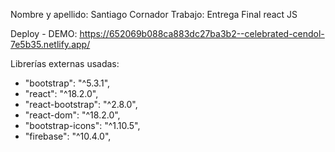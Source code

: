 Nombre y apellido: Santiago Cornador
Trabajo: Entrega Final react JS


Deploy - DEMO:
https://652069b088ca883dc27ba3b2--celebrated-cendol-7e5b35.netlify.app/

Librerías externas usadas: 
- "bootstrap": "^5.3.1",
- "react": "^18.2.0",
- "react-bootstrap": "^2.8.0",
- "react-dom": "^18.2.0",
- "bootstrap-icons": "^1.10.5",
- "firebase": "^10.4.0",
